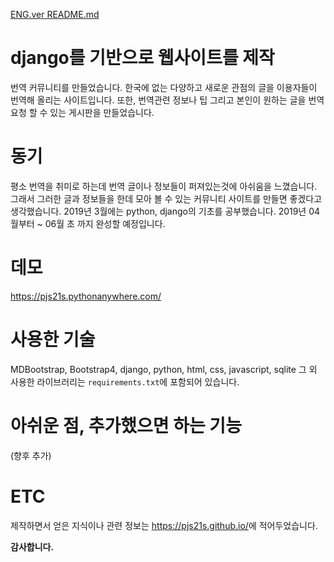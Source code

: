 [ENG.ver README.md](https://github.com/pjs21s/Capstone_Website_django/blob/master/ENG_README.md)

# django를 기반으로 웹사이트를 제작

번역 커뮤니티를 만들었습니다. 한국에 없는 다양하고 새로운 관점의 글을 이용자들이 번역해 올리는 사이트입니다. 또한, 번역관련 정보나 팁 그리고 본인이 원하는 글을 번역요청 할 수 있는 게시판을 만들었습니다.

# 동기

평소 번역을 취미로 하는데 번역 글이나 정보들이 퍼져있는것에 아쉬움을 느꼈습니다. 그래서 그러한 글과 정보들을 한데 모아 볼 수 있는 커뮤니티 사이트를 만들면 좋겠다고 생각했습니다.
2019년 3월에는 python, django의 기초를 공부했습니다.
2019년 04월부터 ~ 06월 초 까지 완성할 예정입니다.

# 데모

<https://pjs21s.pythonanywhere.com/>

# 사용한 기술

MDBootstrap, Bootstrap4, django, python, html, css, javascript, sqlite
그 외 사용한 라이브러리는 `requirements.txt`에 포함되어 있습니다.

# 아쉬운 점, 추가했으면 하는 기능

(향후 추가)

# ETC

제작하면서 얻은 지식이나 관련 정보는 <https://pjs21s.github.io/>에 적어두었습니다.

**감사합니다.**

